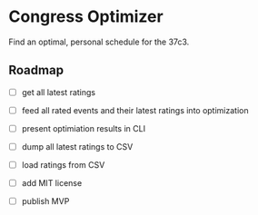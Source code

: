 # Congress Optimizer

Find an optimal, personal schedule for the 37c3.

## Roadmap

- [ ] get all latest ratings
- [ ] feed all rated events and their latest ratings into optimization
- [ ] present optimiation results in CLI

- [ ] dump all latest ratings to CSV
- [ ] load ratings from CSV

- [ ] add MIT license
- [ ] publish MVP
